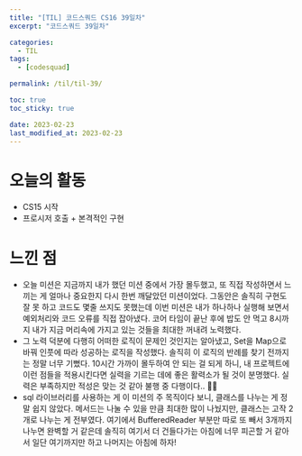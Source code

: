 ```yaml
---
title: "[TIL] 코드스쿼드 CS16 39일차"
excerpt: "코드스쿼드 39일차"

categories:
  - TIL
tags:
  - [codesquad]

permalink: /til/til-39/

toc: true
toc_sticky: true

date: 2023-02-23
last_modified_at: 2023-02-23
---
```


# 오늘의 활동
- CS15 시작
- 프로시저 호출 + 본격적인 구현

# 느낀 점
- 오늘 미션은 지금까지 내가 했던 미션 중에서 가장 몰두했고, 또 직접 작성하면서 느끼는 게 얼마나 중요한지 다시 한번 깨달았던 미션이었다. 그동안은 솔직히 구현도 잘 못 하고 코드도 몇줄 쓰지도 못했는데 이번 미션은 내가 하나하나 실행해 보면서 예외처리와 코드 오류를 직접 잡아냈다. 코어 타임이 끝난 후에 밥도 안 먹고 8시까지 내가 지금 머리속에 가지고 있는 것들을 최대한 꺼내려 노력했다.
- 그 노력 덕분에 다행히 어떠한 로직이 문제인 것인지는 알아냈고, Set을 Map으로 바꿔 인풋에 따라 성공하는 로직을 작성했다. 솔직히 이 로직의 반례를 찾기 전까지는 정말 너무 기뻤다. 10시간 가까이 몰두하여 안 되는 걸 되게 하니, 내 프로젝트에 이런 점들을 적용시킨다면 실력을 기르는 데에 좋은 활력소가 될 것이 분명했다. 실력은 부족하지만 적성은 맞는 것 같아 불행 중 다행이다.. 🙆🏻
- sql 라이브러리를 사용하는 게 이 미션의 주 목직이다 보니, 클래스를 나누는 게 정말 쉽지 않았다. 메서드는 나눌 수 있을 만큼 최대한 많이 나눴지만, 클래스는 고작 2개로 나누는 게 전부였다. 여기에서 BufferedReader 부분만 따로 또 빼서 3개까지 나누면 완벽할 거 같은데 솔직히 여기서 더 건들다가는 아침에 너무 피곤할 거 같아서 일단 여기까지만 하고 나머지는 아침에 하자!
